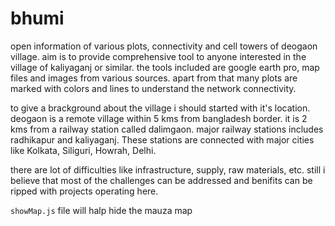 # bhumi
open information of various plots, connectivity and cell towers of deogaon village. aim is to 
provide comprehensive tool to anyone interested in the village of kaliyaganj or similar.
the tools included are google earth pro, map files and images from various sources. apart from that many 
plots are marked with colors and lines to understand the network connectivity.

to give a brackground about the village i should started with it's location. deogaon is a remote 
village within 5 kms from bangladesh border. it is 2 kms from a railway station called dalimgaon. 
major railway stations includes radhikapur and kaliyaganj. These stations are connected with 
major cities like Kolkata, Siliguri, Howrah, Delhi.

there are lot of difficulties like infrastructure, supply, raw materials, etc. still i believe that most of 
the challenges can be addressed and benifits can be ripped with projects operating here.


`showMap.js` file will halp hide the mauza map
